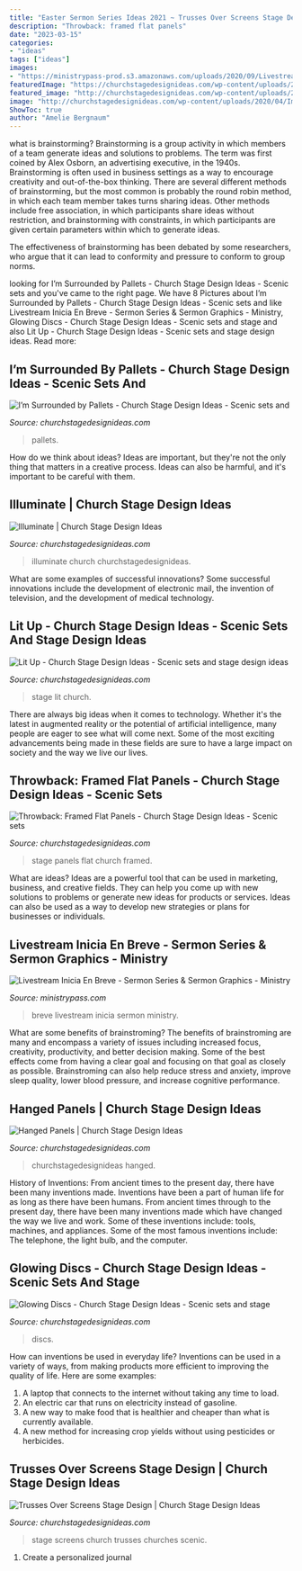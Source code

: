 ```yaml
---
title: "Easter Sermon Series Ideas 2021 ~ Trusses Over Screens Stage Design"
description: "Throwback: framed flat panels"
date: "2023-03-15"
categories:
- "ideas"
tags: ["ideas"]
images:
- "https://ministrypass-prod.s3.amazonaws.com/uploads/2020/09/Livestream-Will-Begin-Soon-Spanish_Low-Res-Web-Slide.jpg"
featuredImage: "https://churchstagedesignideas.com/wp-content/uploads/2018/07/Lit-Up-Stage-Design.jpg"
featured_image: "http://churchstagedesignideas.com/wp-content/uploads/2018/09/Glowing-Discs-Stage-Design.jpg"
image: "http://churchstagedesignideas.com/wp-content/uploads/2020/04/Im-Surrounded-by-Pallets-stage-Design.jpg"
ShowToc: true
author: "Amelie Bergnaum"
---
```



what is brainstorming?
Brainstorming is a group activity in which members of a team generate ideas and solutions to problems. The term was first coined by Alex Osborn, an advertising executive, in the 1940s. Brainstorming is often used in business settings as a way to encourage creativity and out-of-the-box thinking. 
There are several different methods of brainstorming, but the most common is probably the round robin method, in which each team member takes turns sharing ideas. Other methods include free association, in which participants share ideas without restriction, and brainstorming with constraints, in which participants are given certain parameters within which to generate ideas. 

The effectiveness of brainstorming has been debated by some researchers, who argue that it can lead to conformity and pressure to conform to group norms.

	

		
looking for I’m Surrounded by Pallets - Church Stage Design Ideas - Scenic sets and you've came to the right page. We have 8 Pictures about I’m Surrounded by Pallets - Church Stage Design Ideas - Scenic sets and like Livestream Inicia En Breve - Sermon Series &amp; Sermon Graphics - Ministry, Glowing Discs - Church Stage Design Ideas - Scenic sets and stage and also Lit Up - Church Stage Design Ideas - Scenic sets and stage design ideas. Read more:
		
    
## I’m Surrounded By Pallets - Church Stage Design Ideas - Scenic Sets And

<img loading=lazy src="http://churchstagedesignideas.com/wp-content/uploads/2020/04/Im-Surrounded-by-Pallets-stage-Design.jpg" onerror="this.onerror=null;this.src='https://tse1.mm.bing.net/th?id=OIP.2vvJOWm7maqi27lruZu85gHaDv&amp;pid=15.1';" alt="I’m Surrounded by Pallets - Church Stage Design Ideas - Scenic sets and">

_Source: churchstagedesignideas.com_

>pallets. 

	

How do we think about ideas?
Ideas are important, but they're not the only thing that matters in a creative process. Ideas can also be harmful, and it's important to be careful with them.

    
## Illuminate | Church Stage Design Ideas

<img loading=lazy src="http://www.churchstagedesignideas.com/wp-content/uploads/2011/10/Illuminate.jpg" onerror="this.onerror=null;this.src='https://tse4.mm.bing.net/th?id=OIP.Vo5xXWGFR5_2iRHltYrS7gHaC4&amp;pid=15.1';" alt="Illuminate | Church Stage Design Ideas">

_Source: churchstagedesignideas.com_

>illuminate church churchstagedesignideas. 

	

What are some examples of successful innovations?
Some successful innovations include the development of electronic mail, the invention of television, and the development of medical technology.

    
## Lit Up - Church Stage Design Ideas - Scenic Sets And Stage Design Ideas

<img loading=lazy src="https://churchstagedesignideas.com/wp-content/uploads/2018/07/Lit-Up-Stage-Design.jpg" onerror="this.onerror=null;this.src='https://tse1.mm.bing.net/th?id=OIP.stciVkySGNbw-Zwwlg58OAHaDf&amp;pid=15.1';" alt="Lit Up - Church Stage Design Ideas - Scenic sets and stage design ideas">

_Source: churchstagedesignideas.com_

>stage lit church. 

	

There are always big ideas when it comes to technology. Whether it's the latest in augmented reality or the potential of artificial intelligence, many people are eager to see what will come next. Some of the most exciting advancements being made in these fields are sure to have a large impact on society and the way we live our lives.

    
## Throwback: Framed Flat Panels - Church Stage Design Ideas - Scenic Sets

<img loading=lazy src="https://churchstagedesignideas.com/wp-content/uploads/2020/01/Framed-Flat-Panels-Stage-Design.jpg" onerror="this.onerror=null;this.src='https://tse4.mm.bing.net/th?id=OIP.E1a2qCo_QIHh84UvZCLLGgHaED&amp;pid=15.1';" alt="Throwback: Framed Flat Panels - Church Stage Design Ideas - Scenic sets">

_Source: churchstagedesignideas.com_

>stage panels flat church framed. 

	

What are ideas?
Ideas are a powerful tool that can be used in marketing, business, and creative fields. They can help you come up with new solutions to problems or generate new ideas for products or services. Ideas can also be used as a way to develop new strategies or plans for businesses or individuals.

    
## Livestream Inicia En Breve - Sermon Series &amp; Sermon Graphics - Ministry

<img loading=lazy src="https://ministrypass-prod.s3.amazonaws.com/uploads/2020/09/Livestream-Will-Begin-Soon-Spanish_Low-Res-Web-Slide.jpg" onerror="this.onerror=null;this.src='https://tse4.mm.bing.net/th?id=OIP.P3-OtCCsJQuOL1_eo3LwgQHaEL&amp;pid=15.1';" alt="Livestream Inicia En Breve - Sermon Series &amp; Sermon Graphics - Ministry">

_Source: ministrypass.com_

>breve livestream inicia sermon ministry. 

	

What are some benefits of brainstroming?
The benefits of brainstroming are many and encompass a variety of issues including increased focus, creativity, productivity, and better decision making. Some of the best effects come from having a clear goal and focusing on that goal as closely as possible. Brainstroming can also help reduce stress and anxiety, improve sleep quality, lower blood pressure, and increase cognitive performance.

    
## Hanged Panels | Church Stage Design Ideas

<img loading=lazy src="https://churchstagedesignideas.com/wp-content/uploads/2015/07/Hanged-Panels-Stage-Design.jpg" onerror="this.onerror=null;this.src='https://tse2.mm.bing.net/th?id=OIP.mqelSWfv78Vr2l7jN5-spgHaDA&amp;pid=15.1';" alt="Hanged Panels | Church Stage Design Ideas">

_Source: churchstagedesignideas.com_

>churchstagedesignideas hanged. 

	

History of Inventions: From ancient times to the present day, there have been many inventions made.
Inventions have been a part of human life for as long as there have been humans. From ancient times through to the present day, there have been many inventions made which have changed the way we live and work. Some of these inventions include: tools, machines, and appliances. Some of the most famous inventions include: The telephone, the light bulb, and the computer.

    
## Glowing Discs - Church Stage Design Ideas - Scenic Sets And Stage

<img loading=lazy src="http://churchstagedesignideas.com/wp-content/uploads/2018/09/Glowing-Discs-Stage-Design.jpg" onerror="this.onerror=null;this.src='https://tse4.mm.bing.net/th?id=OIP.K2zahLUGLrcpYWUQrDsCcQHaDk&amp;pid=15.1';" alt="Glowing Discs - Church Stage Design Ideas - Scenic sets and stage">

_Source: churchstagedesignideas.com_

>discs. 

	

How can inventions be used in everyday life?
Inventions can be used in a variety of ways, from making products more efficient to improving the quality of life. Here are some examples: 
1. A laptop that connects to the internet without taking any time to load. 
2. An electric car that runs on electricity instead of gasoline. 
3. A new way to make food that is healthier and cheaper than what is currently available. 
4. A new method for increasing crop yields without using pesticides or herbicides.

    
## Trusses Over Screens Stage Design | Church Stage Design Ideas

<img loading=lazy src="http://www.churchstagedesignideas.com/wp-content/uploads/2013/10/Trusses-Over-Screens-Stage-Design.jpg" onerror="this.onerror=null;this.src='https://tse3.mm.bing.net/th?id=OIP.Wsw6UzNi4hahA99_PX4wwAHaDm&amp;pid=15.1';" alt="Trusses Over Screens Stage Design | Church Stage Design Ideas">

_Source: churchstagedesignideas.com_

>stage screens church trusses churches scenic. 

	

1. Create a personalized journal

